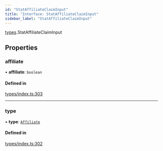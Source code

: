 ```yaml
---
id: "StatAffiliateClaimInput"
title: "Interface: StatAffiliateClaimInput"
sidebar_label: "StatAffiliateClaimInput"
---
```


[types](../../../modules/Types/Types.md).StatAffiliateClaimInput

## Properties

### affiliate

• **affiliate**: `boolean`

#### Defined in

[types/index.ts:303](https://github.com/PolymeshAssociation/polymesh-sdk/blob/95f248df/src/types/index.ts#L303)

___

### type

• **type**: [`Affiliate`](../../../enums/Types/ClaimType/ClaimType.md#affiliate)

#### Defined in

[types/index.ts:302](https://github.com/PolymeshAssociation/polymesh-sdk/blob/95f248df/src/types/index.ts#L302)
